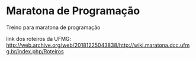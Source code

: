 # Maratona de Programação
Treino para maratona de programação 

link dos roteiros da UFMG: http://web.archive.org/web/20181225043838/http://wiki.maratona.dcc.ufmg.br/index.php/Roteiros